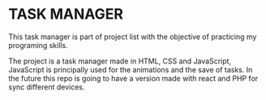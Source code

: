 # TASK MANAGER

This task manager is part of project list with the objective of practicing my programing skills.

The project is a task manager made in HTML, CSS and JavaScript, JavaScript is principally used for the animations and the save of tasks.
In the future this repo is going to have a version made with react and PHP for sync different devices.
